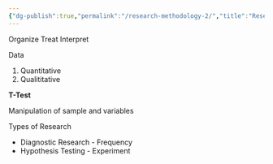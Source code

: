 ```yaml
---
{"dg-publish":true,"permalink":"/research-methodology-2/","title":"Research Methodology 2","tags":["researchmethodology","philosophy","data","research"],"created":"2023-01-13","updated":""}
---
```



Organize
Treat 
Interpret


Data
1. Quantitative
2. Qualititative 

**T-Test**

Manipulation of sample and variables

Types of Research
- Diagnostic Research - Frequency
- Hypothesis Testing - Experiment
    